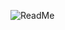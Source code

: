 ![ReadMe](https://user-images.githubusercontent.com/105595889/181092181-7c993c65-a66c-4906-8fd5-7534106ecfb7.png)
